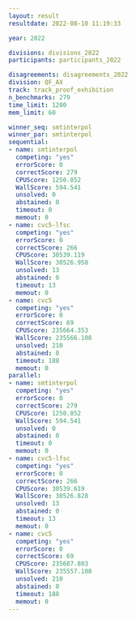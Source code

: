 ```yaml
---
layout: result
resultdate: 2022-08-10 11:19:33

year: 2022

divisions: divisions_2022
participants: participants_2022

disagreements: disagreements_2022
division: QF_AX
track: track_proof_exhibition
n_benchmarks: 279
time_limit: 1200
mem_limit: 60

winner_seq: smtinterpol
winner_par: smtinterpol
sequential:
- name: smtinterpol
  competing: "yes"
  errorScore: 0
  correctScore: 279
  CPUScore: 1250.852
  WallScore: 594.541
  unsolved: 0
  abstained: 0
  timeout: 0
  memout: 0
- name: cvc5-lfsc
  competing: "yes"
  errorScore: 0
  correctScore: 266
  CPUScore: 30539.119
  WallScore: 30526.958
  unsolved: 13
  abstained: 0
  timeout: 13
  memout: 0
- name: cvc5
  competing: "yes"
  errorScore: 0
  correctScore: 69
  CPUScore: 235664.353
  WallScore: 235566.108
  unsolved: 210
  abstained: 0
  timeout: 188
  memout: 0
parallel:
- name: smtinterpol
  competing: "yes"
  errorScore: 0
  correctScore: 279
  CPUScore: 1250.852
  WallScore: 594.541
  unsolved: 0
  abstained: 0
  timeout: 0
  memout: 0
- name: cvc5-lfsc
  competing: "yes"
  errorScore: 0
  correctScore: 266
  CPUScore: 30539.619
  WallScore: 30526.828
  unsolved: 13
  abstained: 0
  timeout: 13
  memout: 0
- name: cvc5
  competing: "yes"
  errorScore: 0
  correctScore: 69
  CPUScore: 235687.803
  WallScore: 235557.108
  unsolved: 210
  abstained: 0
  timeout: 188
  memout: 0
---
```

